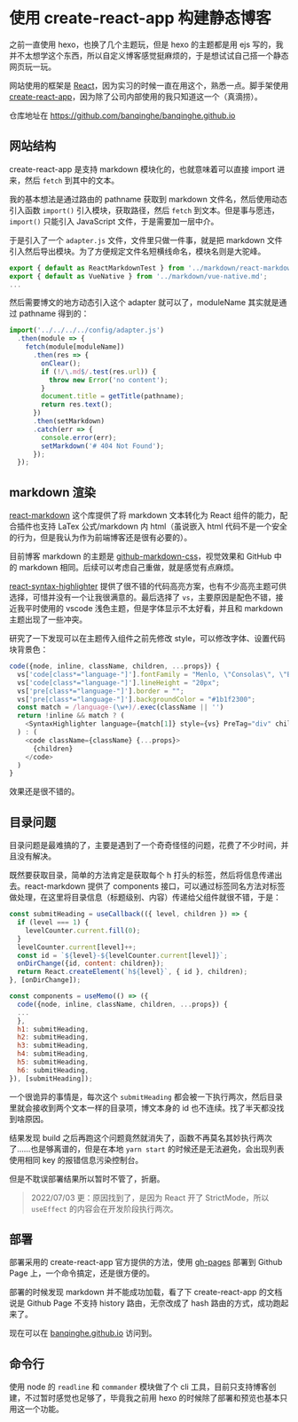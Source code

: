 # 使用 create-react-app 构建静态博客

之前一直使用 hexo，也换了几个主题玩，但是 hexo 的主题都是用 ejs 写的，我并不太想学这个东西，所以自定义博客感觉挺麻烦的，于是想试试自己搭一个静态网页玩一玩。

网站使用的框架是 [React](https://reactjs.org/)，因为实习的时候一直在用这个，熟悉一点。脚手架使用 [create-react-app](https://github.com/facebook/create-react-app)，因为除了公司内部使用的我只知道这一个（真滴捞）。

仓库地址在 <https://github.com/banqinghe/banqinghe.github.io>

## 网站结构

create-react-app 是支持 markdown 模块化的，也就意味着可以直接 import 进来，然后 `fetch` 到其中的文本。

我的基本想法是通过路由的 pathname 获取到 markdown 文件名，然后使用动态引入函数 `import()` 引入模块，获取路径，然后 `fetch` 到文本。但是事与愿违，`import()` 只能引入 JavaScript 文件，于是需要加一层中介。

于是引入了一个 `adapter.js` 文件，文件里只做一件事，就是把 markdown 文件引入然后导出模块。为了方便规定文件名短横线命名，模块名则是大驼峰。

```javascript
export { default as ReactMarkdownTest } from '../markdown/react-markdown-test.md';
export { default as VueNative } from '../markdown/vue-native.md';
...
```

然后需要博文的地方动态引入这个 adapter 就可以了，moduleName 其实就是通过 pathname 得到的：

```javascript
import('../../../../config/adapter.js')
  .then(module => {
    fetch(module[moduleName])
      .then(res => {
        onClear();
        if (!/\.md$/.test(res.url)) {
          throw new Error('no content');
        }
        document.title = getTitle(pathname);
        return res.text();
      })
      .then(setMarkdown)
      .catch(err => {
        console.error(err);
        setMarkdown('# 404 Not Found');
      });
  });
```

## markdown 渲染

[react-markdown](https://github.com/remarkjs/react-markdown) 这个库提供了将 markdown 文本转化为 React 组件的能力，配合插件也支持 LaTex 公式/markdown 内 html（虽说嵌入 html 代码不是一个安全的行为，但是我认为作为前端博客还是很有必要的）。

目前博客 markdown 的主题是 [github-markdown-css](https://github.com/sindresorhus/github-markdown-css)，视觉效果和 GitHub 中的 markdown 相同。后续可以考虑自己重做，就是感觉有点麻烦。

[react-syntax-highlighter](https://github.com/react-syntax-highlighter/react-syntax-highlighter) 提供了很不错的代码高亮方案，也有不少高亮主题可供选择，可惜并没有一个让我很满意的。最后选择了 `vs`，主要原因是配色不错，接近我平时使用的 vscode 浅色主题，但是字体显示不太好看，并且和 markdown 主题出现了一些冲突。

研究了一下发现可以在主题传入组件之前先修改 style，可以修改字体、设置代码块背景色：

```javascript
code({node, inline, className, children, ...props}) {
  vs['code[class*="language-"]'].fontFamily = "Menlo, \"Consolas\", \"Bitstream Vera Sans Mono\", \"Courier New\", Courier, monospace";
  vs['code[class*="language-"]'].lineHeight = "20px";
  vs['pre[class*="language-"]'].border = "";
  vs['pre[class*="language-"]'].backgroundColor = "#1b1f2300";
  const match = /language-(\w+)/.exec(className || '')
  return !inline && match ? (
    <SyntaxHighlighter language={match[1]} style={vs} PreTag="div" children={String(children).replace(/\n$/, '')} {...props} />
  ) : (
    <code className={className} {...props}>
      {children}
    </code>
  )
}
```

效果还是很不错的。

## 目录问题

目录问题是最难搞的了，主要是遇到了一个奇奇怪怪的问题，花费了不少时间，并且没有解决。

既然要获取目录，简单的方法肯定是获取每个 h 打头的标签，然后将信息传递出去。react-markdown 提供了 components 接口，可以通过标签同名方法对标签做处理，在这里将目录信息（标题级别、内容）传递给父组件就很不错，于是：

```javascript
const submitHeading = useCallback(({ level, children }) => {
  if (level === 1) {
    levelCounter.current.fill(0);
  }
  levelCounter.current[level]++;
  const id = `${level}-${levelCounter.current[level]}`;
  onDirChange({id, content: children});
  return React.createElement(`h${level}`, { id }, children);
}, [onDirChange]);

const components = useMemo(() => ({
  code({node, inline, className, children, ...props}) {
  ...
  },
  h1: submitHeading,
  h2: submitHeading,
  h3: submitHeading,
  h4: submitHeading,
  h5: submitHeading,
  h6: submitHeading,
}), [submitHeading]);
```

一个很诡异的事情是，每次这个 `submitHeading` 都会被一下执行两次，然后目录里就会接收到两个文本一样的目录项，博文本身的 id 也不连续。找了半天都没找到啥原因。

结果发现 build 之后再跑这个问题竟然就消失了，函数不再莫名其妙执行两次了……也是够离谱的，但是在本地 `yarn start` 的时候还是无法避免，会出现列表使用相同 key 的报错信息污染控制台。

但是不耽误部署结果所以暂时不管了，折磨。

> 2022/07/03 更：原因找到了，是因为 React 开了 StrictMode，所以 `useEffect` 的内容会在开发阶段执行两次。

## 部署

部署采用的 create-react-app 官方提供的方法，使用 [gh-pages](https://github.com/tschaub/gh-pages) 部署到 Github Page 上，一个命令搞定，还是很方便的。

部署的时候发现 markdown 并不能成功加载，看了下 create-react-app 的文档说是 Github Page 不支持 history 路由，无奈改成了 hash 路由的方式，成功跑起来了。

现在可以在 [banqinghe.github.io](https://banqinghe.github.io) 访问到。

## 命令行

使用 node 的 `readline` 和 `commander` 模块做了个 cli 工具，目前只支持博客创建，不过暂时感觉也足够了，毕竟我之前用 hexo 的时候除了部署和预览也基本只用这一个功能。
